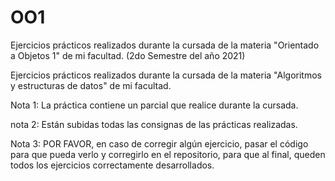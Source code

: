 # OO1
Ejercicios prácticos realizados durante la cursada de la materia "Orientado a Objetos 1" de mi facultad. (2do Semestre del año 2021)


Ejercicios prácticos realizados durante la cursada de la materia "Algoritmos y estructuras de datos" de mi facultad.

Nota 1: La práctica contiene un parcial que realice durante la cursada.

nota 2: Están subidas todas las consignas de las prácticas realizadas.

Nota 3: POR FAVOR, en caso de corregir algún ejercicio, pasar el código para que pueda verlo y corregirlo en el repositorio, para que al final, queden todos los ejercicios correctamente desarrollados.

